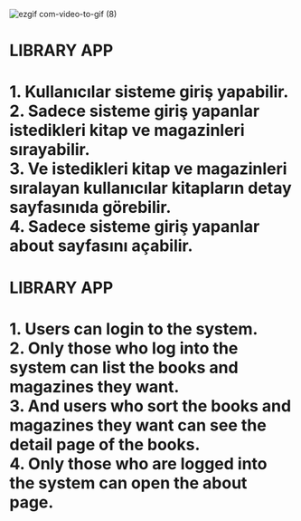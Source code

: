![ezgif com-video-to-gif (8)](https://github.com/Omeko-FG/library-app-REACT-STYLED-COM./assets/119002766/7892247c-55be-4139-9550-5441c1d203f2)

<h1>LIBRARY APP<h1/>
<p>
1. Kullanıcılar sisteme giriş yapabilir.<br/>
2. Sadece sisteme giriş yapanlar istedikleri kitap ve magazinleri sırayabilir.<br/>
3. Ve istedikleri kitap ve magazinleri sıralayan kullanıcılar kitapların detay sayfasınıda görebilir.<br/>
4. Sadece sisteme giriş yapanlar about sayfasını açabilir.<br/>
<p/>

<h1>LIBRARY APP<h1/>
<p>
1. Users can login to the system.<br/>
2. Only those who log into the system can list the books and magazines they want.<br/>
3. And users who sort the books and magazines they want can see the detail page of the books.<br/>
4. Only those who are logged into the system can open the about page.<br/>
<p/>

